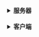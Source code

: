 <details><summary><b>服务器</b></summary>
  <li>1.确定协议版本
  <li>2.创建socket
  <li>3.设置服务器地址簇
  <li>4.绑定
  <li>5.监听
  <li>6.接受连接
  <li>7.通信（使用for循环与多个客户端通信，当时用的是一个数组表示不同的客户端）
  <li>8.断开连接
  <li>9.清理协议版本信息
</details>
<br>
<details><summary><b>客户端</b></summary>
  <li>1.确定协议版本
  <li>2.创建socket
  <li>3.获取服务器地址簇
  <li>4.连接
  <li>5.通信
  <li>6.断开连接
  <li>7.清理协议版本信息
</details>
